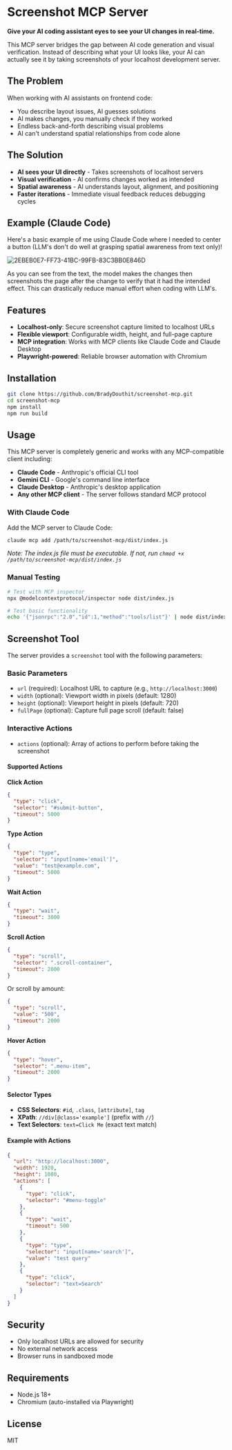 # Screenshot MCP Server

**Give your AI coding assistant eyes to see your UI changes in real-time.**

This MCP server bridges the gap between AI code generation and visual verification. Instead of describing what your UI looks like, your AI can actually see it by taking screenshots of your localhost development server.

## The Problem

When working with AI assistants on frontend code:
- You describe layout issues, AI guesses solutions
- AI makes changes, you manually check if they worked
- Endless back-and-forth describing visual problems
- AI can't understand spatial relationships from code alone

## The Solution

- **AI sees your UI directly** - Takes screenshots of localhost servers
- **Visual verification** - AI confirms changes worked as intended
- **Spatial awareness** - AI understands layout, alignment, and positioning
- **Faster iterations** - Immediate visual feedback reduces debugging cycles 

## Example (Claude Code)
Here's a basic example of me using Claude Code where I needed to center a button (LLM's don't do well at grasping spatial awareness from text only)!

![2EBEB0E7-FF73-41BC-99FB-83C3BB0E846D](https://github.com/user-attachments/assets/e70b1be0-fc99-4a5b-96b5-31ea249cb076)

As you can see from the text, the model makes the changes then screenshots the page after the change to verify that it had the intended effect. This can drastically reduce manual effort when coding with LLM's.


## Features

- **Localhost-only**: Secure screenshot capture limited to localhost URLs
- **Flexible viewport**: Configurable width, height, and full-page capture
- **MCP integration**: Works with MCP clients like Claude Code and Claude Desktop
- **Playwright-powered**: Reliable browser automation with Chromium

## Installation

```bash
git clone https://github.com/BradyDouthit/screenshot-mcp.git
cd screenshot-mcp
npm install
npm run build
```

## Usage

This MCP server is completely generic and works with any MCP-compatible client including:

- **Claude Code** - Anthropic's official CLI tool
- **Gemini CLI** - Google's command line interface
- **Claude Desktop** - Anthropic's desktop application
- **Any other MCP client** - The server follows standard MCP protocol

### With Claude Code

Add the MCP server to Claude Code:

```bash
claude mcp add /path/to/screenshot-mcp/dist/index.js
```

*Note: The index.js file must be executable. If not, run `chmod +x /path/to/screenshot-mcp/dist/index.js`*


### Manual Testing

```bash
# Test with MCP inspector
npx @modelcontextprotocol/inspector node dist/index.js

# Test basic functionality
echo '{"jsonrpc":"2.0","id":1,"method":"tools/list"}' | node dist/index.js
```

## Screenshot Tool

The server provides a `screenshot` tool with the following parameters:

### Basic Parameters
- `url` (required): Localhost URL to capture (e.g., `http://localhost:3000`)
- `width` (optional): Viewport width in pixels (default: 1280)
- `height` (optional): Viewport height in pixels (default: 720)
- `fullPage` (optional): Capture full page scroll (default: false)

### Interactive Actions
- `actions` (optional): Array of actions to perform before taking the screenshot

#### Supported Actions

**Click Action**
```json
{
  "type": "click",
  "selector": "#submit-button",
  "timeout": 5000
}
```

**Type Action**
```json
{
  "type": "type",
  "selector": "input[name='email']",
  "value": "test@example.com",
  "timeout": 5000
}
```

**Wait Action**
```json
{
  "type": "wait",
  "timeout": 3000
}
```

**Scroll Action**
```json
{
  "type": "scroll",
  "selector": ".scroll-container",
  "timeout": 2000
}
```
Or scroll by amount:
```json
{
  "type": "scroll",
  "value": "500",
  "timeout": 2000
}
```

**Hover Action**
```json
{
  "type": "hover",
  "selector": ".menu-item",
  "timeout": 2000
}
```

#### Selector Types
- **CSS Selectors**: `#id`, `.class`, `[attribute]`, `tag`
- **XPath**: `//div[@class='example']` (prefix with `//`)
- **Text Selectors**: `text=Click Me` (exact text match)

#### Example with Actions
```json
{
  "url": "http://localhost:3000",
  "width": 1920,
  "height": 1080,
  "actions": [
    {
      "type": "click",
      "selector": "#menu-toggle"
    },
    {
      "type": "wait",
      "timeout": 500
    },
    {
      "type": "type",
      "selector": "input[name='search']",
      "value": "test query"
    },
    {
      "type": "click",
      "selector": "text=Search"
    }
  ]
}
```

## Security

- Only localhost URLs are allowed for security
- No external network access
- Browser runs in sandboxed mode

## Requirements

- Node.js 18+
- Chromium (auto-installed via Playwright)

## License

MIT
